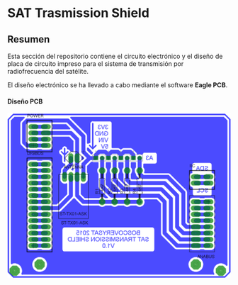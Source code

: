 # SAT Trasmission Shield

## Resumen

Esta sección del repositorio contiene el circuito electrónico y el diseño de placa de circuito impreso para el sistema de transmisión por radiofrecuencia del satélite.

El diseño electrónico se ha llevado a cabo mediante el software **Eagle PCB**.

#### Diseño PCB

![Diseño de PCB](img/sat_transmission_shield.png)